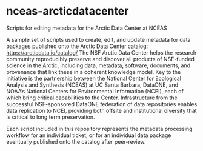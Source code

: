 # nceas-arcticdatacenter
Scripts for editing metadata for the Arctic Data Center at NCEAS

A sample set of scripts used to create, edit, and update metadata for data packages published onto the Arctic Data Center catalog: https://arcticdata.io/catalog/ 
The NSF Arctic Data Center helps the research community reproducibly preserve and discover all products of NSF-funded science in the Arctic, including data, metadata, software, documents, and provenance that link these in a coherent knowledge model. Key to the initiative is the partnership between the National Center for Ecological Analysis and Synthesis (NCEAS) at UC Santa Barbara, DataONE, and NOAA’s National Centers for Environmental Information (NCEI), each of which bring critical capabilities to the Center. Infrastructure from the successful NSF-sponsored DataONE federation of data repositories enables data replication to NCEI, providing both offsite and institutional diversity that is critical to long term preservation.

Each script included in this repository represents the metadata processing workflow for an individual ticket, or for an individual data package eventually published onto the catalog after peer-review.

